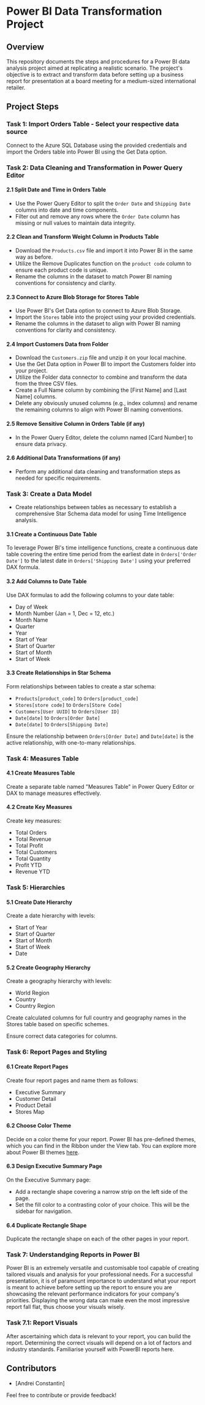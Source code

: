 # Power BI Data Transformation Project

## Overview

This repository documents the steps and procedures for a Power BI data analysis project aimed at replicating a realistic scenario. The project's objective is to extract and transform data before setting up a business report for presentation at a board meeting for a medium-sized international retailer.

## Project Steps

### Task 1: Import Orders Table - Select your respective data source

Connect to the Azure SQL Database using the provided credentials and import the Orders table into Power BI using the Get Data option.

### Task 2: Data Cleaning and Transformation in Power Query Editor

#### 2.1 Split Date and Time in Orders Table

- Use the Power Query Editor to split the `Order Date` and `Shipping Date` columns into date and time components.
- Filter out and remove any rows where the `Order Date` column has missing or null values to maintain data integrity.

#### 2.2 Clean and Transform Weight Column in Products Table

- Download the `Products.csv` file and import it into Power BI in the same way as before.
- Utilize the Remove Duplicates function on the `product code` column to ensure each product code is unique.
- Rename the columns in the dataset to match Power BI naming conventions for consistency and clarity.

#### 2.3 Connect to Azure Blob Storage for Stores Table
- Use Power BI's Get Data option to connect to Azure Blob Storage.
- Import the `Stores` table into the project using your provided credentials.
- Rename the columns in the dataset to align with Power BI naming conventions for clarity and consistency.

#### 2.4 Import Customers Data from Folder

- Download the `Customers.zip` file and unzip it on your local machine.
- Use the Get Data option in Power BI to import the Customers folder into your project.
- Utilize the Folder data connector to combine and transform the data from the three CSV files.
- Create a Full Name column by combining the [First Name] and [Last Name] columns.
- Delete any obviously unused columns (e.g., index columns) and rename the remaining columns to align with Power BI naming conventions.

#### 2.5 Remove Sensitive Column in Orders Table (if any)

- In the Power Query Editor, delete the column named [Card Number] to ensure data privacy.

#### 2.6 Additional Data Transformations (if any)

- Perform any additional data cleaning and transformation steps as needed for specific requirements.

### Task 3: Create a Data Model

- Create relationships between tables as necessary to establish a comprehensive Star Schema data model for using Time Intelligence analysis. 

#### 3.1 Create a Continuous Date Table

To leverage Power BI's time intelligence functions, create a continuous date table covering the entire time period from the earliest date in `Orders['Order Date']` to the latest date in `Orders['Shipping Date']` using your preferred DAX formula.

#### 3.2 Add Columns to Date Table

Use DAX formulas to add the following columns to your date table:

- Day of Week
- Month Number (Jan = 1, Dec = 12, etc.)
- Month Name
- Quarter
- Year
- Start of Year
- Start of Quarter
- Start of Month
- Start of Week

#### 3.3 Create Relationships in Star Schema

Form relationships between tables to create a star schema:

- `Products[product_code]` to `Orders[product_code]`
- `Stores[store code]` to `Orders[Store Code]`
- `Customers[User UUID]` to `Orders[User ID]`
- `Date[date]` to `Orders[Order Date]`
- `Date[date]` to `Orders[Shipping Date]`

Ensure the relationship between `Orders[Order Date]` and `Date[date]` is the active relationship, with one-to-many relationships.

### Task 4: Measures Table

#### 4.1 Create Measures Table

Create a separate table named "Measures Table" in Power Query Editor or DAX to manage measures effectively.

#### 4.2 Create Key Measures

Create key measures:

- Total Orders
- Total Revenue
- Total Profit
- Total Customers
- Total Quantity
- Profit YTD
- Revenue YTD

### Task 5: Hierarchies

#### 5.1 Create Date Hierarchy

Create a date hierarchy with levels:

- Start of Year
- Start of Quarter
- Start of Month
- Start of Week
- Date

#### 5.2 Create Geography Hierarchy

Create a geography hierarchy with levels:

- World Region
- Country
- Country Region

Create calculated columns for full country and geography names in the Stores table based on specific schemes.

Ensure correct data categories for columns.

### Task 6: Report Pages and Styling

#### 6.1 Create Report Pages

Create four report pages and name them as follows:

- Executive Summary
- Customer Detail
- Product Detail
- Stores Map

#### 6.2 Choose Color Theme

Decide on a color theme for your report. Power BI has pre-defined themes, which you can find in the Ribbon under the View tab. You can explore more about Power BI themes [here](https://docs.microsoft.com/en-us/power-bi/create-reports/desktop-report-themes).

#### 6.3 Design Executive Summary Page

On the Executive Summary page:

- Add a rectangle shape covering a narrow strip on the left side of the page.
- Set the fill color to a contrasting color of your choice. This will be the sidebar for navigation.

#### 6.4 Duplicate Rectangle Shape

Duplicate the rectangle shape on each of the other pages in your report.

### Task 7: Understandging Reports in Power BI

Power BI is an extremely versatile and customisable tool capable of creating tailored visuals and analysis for your professional needs. For a successful presentation, it is of paramount importance to understand what your report is meant to achieve before setting up the report to ensure you are showcasing the relevant performance indicators for your company's priorities. Displaying the wrong data can make even the most impressive report fall flat, thus choose your visuals wisely. 

### Task 7.1: Report Visuals

After ascertaining which data is relevant to your report, you can build the report. Determining the correct visuals will depend on a lot of factors and industry standards. Familiarise yourself with PowerBI reports here.  


## Contributors

- [Andrei Constantin]

Feel free to contribute or provide feedback!

